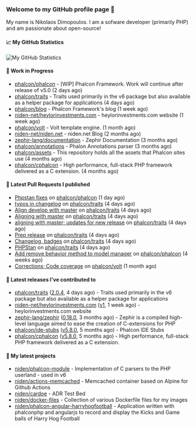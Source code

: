 ### Welcome to my GitHub profile page 👋

My name is Nikolaos Dimopoulos. I am a sofware developer (primarily PHP) and am passionate about open-source!

#### 📈 My GitHub Statistics

![My GitHub Statistics](https://github-readme-stats.vercel.app/api?username=niden&show_icons=true&count_private=true&hide_title=true&theme=transparent)

#### 👷 Work in Progress

- [phalcon/phalcon](https://github.com/phalcon/phalcon) - [WIP] Phalcon Framework. Work will continue after release of v5.0 (2 days ago)
- [phalcon/traits](https://github.com/phalcon/traits) - Traits used primarily in the v6 package but also available as a helper package for applications (4 days ago)
- [phalcon/blog](https://github.com/phalcon/blog) - Phalcon Framework&#39;s blog (1 week ago)
- [niden-net/heylorinvestments.com](https://github.com/niden-net/heylorinvestments.com) - heylorinvestments.com website (1 week ago)
- [phalcon/volt](https://github.com/phalcon/volt) - Volt template engine. (1 month ago)
- [niden-net/niden.net](https://github.com/niden-net/niden.net) - niden.net Blog (2 months ago)
- [zephir-lang/documentation](https://github.com/zephir-lang/documentation) - Zephir Documentation (3 months ago)
- [phalcon/annotations](https://github.com/phalcon/annotations) - Phalon Annotations parser (3 months ago)
- [phalcon/assets](https://github.com/phalcon/assets) - This repository holds all the assets that Phalcon sites use (4 months ago)
- [phalcon/cphalcon](https://github.com/phalcon/cphalcon) - High performance, full-stack PHP framework delivered as a C extension. (4 months ago)

#### 🔨 Latest Pull Requests I published

- [Phpstan fixes](https://github.com/phalcon/phalcon/pull/563) on [phalcon/phalcon](https://github.com/phalcon/phalcon) (1 day ago)
- [typos in changelog](https://github.com/phalcon/traits/pull/48) on [phalcon/traits](https://github.com/phalcon/traits) (4 days ago)
- [Align develop with master](https://github.com/phalcon/traits/pull/47) on [phalcon/traits](https://github.com/phalcon/traits) (4 days ago)
- [Aligning with master](https://github.com/phalcon/traits/pull/46) on [phalcon/traits](https://github.com/phalcon/traits) (4 days ago)
- [aligning with master; updates for new release](https://github.com/phalcon/traits/pull/45) on [phalcon/traits](https://github.com/phalcon/traits) (4 days ago)
- [Prep release](https://github.com/phalcon/traits/pull/44) on [phalcon/traits](https://github.com/phalcon/traits) (4 days ago)
- [Changelog, badges](https://github.com/phalcon/traits/pull/43) on [phalcon/traits](https://github.com/phalcon/traits) (4 days ago)
- [PHPStan](https://github.com/phalcon/traits/pull/42) on [phalcon/traits](https://github.com/phalcon/traits) (4 days ago)
- [Add remove behavior method to model manager](https://github.com/phalcon/phalcon/pull/555) on [phalcon/phalcon](https://github.com/phalcon/phalcon) (4 weeks ago)
- [Corrections; Code coverage](https://github.com/phalcon/volt/pull/24) on [phalcon/volt](https://github.com/phalcon/volt) (1 month ago)

#### 🔭 Latest releases I've contributed to

- [phalcon/traits](https://github.com/phalcon/traits) ([2.0.4](https://github.com/phalcon/traits/releases/tag/2.0.4), 4 days ago) - Traits used primarily in the v6 package but also available as a helper package for applications
- [niden-net/heylorinvestments.com](https://github.com/niden-net/heylorinvestments.com) ([v1](https://github.com/niden-net/heylorinvestments.com/releases/tag/v1), 1 week ago) - heylorinvestments.com website
- [zephir-lang/zephir](https://github.com/zephir-lang/zephir) ([0.18.0](https://github.com/zephir-lang/zephir/releases/tag/0.18.0), 3 months ago) - Zephir is a compiled high-level language aimed to ease the creation of C-extensions for PHP
- [phalcon/ide-stubs](https://github.com/phalcon/ide-stubs) ([v5.8.0](https://github.com/phalcon/ide-stubs/releases/tag/v5.8.0), 5 months ago) - Phalcon IDE Stubs
- [phalcon/cphalcon](https://github.com/phalcon/cphalcon) ([v5.8.0](https://github.com/phalcon/cphalcon/releases/tag/v5.8.0), 5 months ago) - High performance, full-stack PHP framework delivered as a C extension.

#### 🌱 My latest projects

- [niden/phalcon-module](https://github.com/niden/phalcon-module) - Implementation of C parsers to the PHP userland - used in v6
- [niden/actions-memcached](https://github.com/niden/actions-memcached) - Memcached container based on Alpine for Github Actions
- [niden/cardoe](https://github.com/niden/cardoe) - ADR Test Bed
- [niden/docker-files](https://github.com/niden/docker-files) - Collection of various Dockerfile files for my images
- [niden/phalcon-angular-harryhogfootball](https://github.com/niden/phalcon-angular-harryhogfootball) - Application written with phalconphp and angularjs to record and display the Kicks and Game balls of Harry Hog Football


